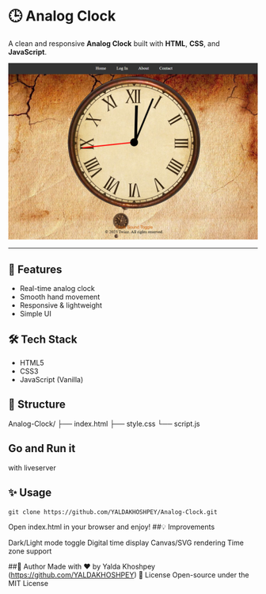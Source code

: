 # 🕒 Analog Clock

A clean and responsive **Analog Clock** built with **HTML**, **CSS**, and **JavaScript**.

![Analog Clock Screenshot](Analog-clock/Screenshot.png)

---

## 🚀 Features
- Real-time analog clock  
- Smooth hand movement  
- Responsive & lightweight  
- Simple UI

## 🛠️ Tech Stack
- HTML5  
- CSS3  
- JavaScript (Vanilla)

## 📁 Structure
Analog-Clock/ ├── index.html ├── style.css └── script.js

## Go and Run it 
with liveserver

## ✨ Usage
```git clone https://github.com/YALDAKHOSHPEY/Analog-Clock.git```


Open index.html in your browser and enjoy!
##💡 Improvements

Dark/Light mode toggle
Digital time display
Canvas/SVG rendering
Time zone support

##🙌 Author
Made with ❤️ by Yalda Khoshpey (https://github.com/YALDAKHOSHPEY)
📄 License
Open-source under the MIT License
